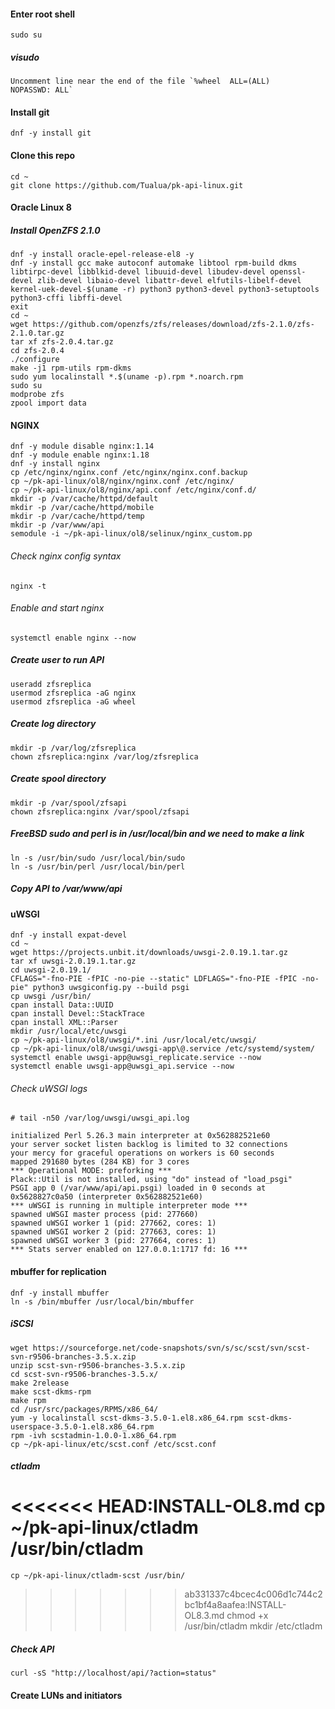 #### Enter root shell

    sudo su

##### visudo

    Uncomment line near the end of the file `%wheel  ALL=(ALL)       NOPASSWD: ALL`

#### Install git

    dnf -y install git

#### Clone this repo
    cd ~
    git clone https://github.com/Tualua/pk-api-linux.git

#### Oracle Linux 8
##### Install OpenZFS 2.1.0

    dnf -y install oracle-epel-release-el8 -y
    dnf -y install gcc make autoconf automake libtool rpm-build dkms libtirpc-devel libblkid-devel libuuid-devel libudev-devel openssl-devel zlib-devel libaio-devel libattr-devel elfutils-libelf-devel kernel-uek-devel-$(uname -r) python3 python3-devel python3-setuptools python3-cffi libffi-devel
    exit
    cd ~
    wget https://github.com/openzfs/zfs/releases/download/zfs-2.1.0/zfs-2.1.0.tar.gz
    tar xf zfs-2.0.4.tar.gz
    cd zfs-2.0.4
    ./configure
    make -j1 rpm-utils rpm-dkms
    sudo yum localinstall *.$(uname -p).rpm *.noarch.rpm    
    sudo su
    modprobe zfs
    zpool import data

#### NGINX

    dnf -y module disable nginx:1.14
    dnf -y module enable nginx:1.18
    dnf -y install nginx
    cp /etc/nginx/nginx.conf /etc/nginx/nginx.conf.backup
    cp ~/pk-api-linux/ol8/nginx/nginx.conf /etc/nginx/
    cp ~/pk-api-linux/ol8/nginx/api.conf /etc/nginx/conf.d/
    mkdir -p /var/cache/httpd/default
    mkdir -p /var/cache/httpd/mobile
    mkdir -p /var/cache/httpd/temp
    mkdir -p /var/www/api
    semodule -i ~/pk-api-linux/ol8/selinux/nginx_custom.pp

###### Check nginx config syntax

    nginx -t

###### Enable and start nginx

    systemctl enable nginx --now

##### Create user to run API

    useradd zfsreplica
    usermod zfsreplica -aG nginx
    usermod zfsreplica -aG wheel

##### Create log directory

    mkdir -p /var/log/zfsreplica
    chown zfsreplica:nginx /var/log/zfsreplica

##### Create spool directory

    mkdir -p /var/spool/zfsapi
    chown zfsreplica:nginx /var/spool/zfsapi

##### FreeBSD sudo and perl is in /usr/local/bin and we need to make a link

    ln -s /usr/bin/sudo /usr/local/bin/sudo
    ln -s /usr/bin/perl /usr/local/bin/perl

##### Copy API to /var/www/api

#### uWSGI

    dnf -y install expat-devel
    cd ~
    wget https://projects.unbit.it/downloads/uwsgi-2.0.19.1.tar.gz
    tar xf uwsgi-2.0.19.1.tar.gz
    cd uwsgi-2.0.19.1/
    CFLAGS="-fno-PIE -fPIC -no-pie --static" LDFLAGS="-fno-PIE -fPIC -no-pie" python3 uwsgiconfig.py --build psgi
    cp uwsgi /usr/bin/
    cpan install Data::UUID
    cpan install Devel::StackTrace
    cpan install XML::Parser
    mkdir /usr/local/etc/uwsgi
    cp ~/pk-api-linux/ol8/uwsgi/*.ini /usr/local/etc/uwsgi/
    cp ~/pk-api-linux/ol8/uwsgi/uwsgi-app\@.service /etc/systemd/system/
    systemctl enable uwsgi-app@uwsgi_replicate.service --now
    systemctl enable uwsgi-app@uwsgi_api.service --now

###### Check uWSGI logs

    # tail -n50 /var/log/uwsgi/uwsgi_api.log

    initialized Perl 5.26.3 main interpreter at 0x562882521e60
    your server socket listen backlog is limited to 32 connections
    your mercy for graceful operations on workers is 60 seconds
    mapped 291680 bytes (284 KB) for 3 cores
    *** Operational MODE: preforking ***
    Plack::Util is not installed, using "do" instead of "load_psgi"
    PSGI app 0 (/var/www/api/api.psgi) loaded in 0 seconds at 0x5628827c0a50 (interpreter 0x562882521e60)
    *** uWSGI is running in multiple interpreter mode ***
    spawned uWSGI master process (pid: 277660)
    spawned uWSGI worker 1 (pid: 277662, cores: 1)
    spawned uWSGI worker 2 (pid: 277663, cores: 1)
    spawned uWSGI worker 3 (pid: 277664, cores: 1)
    *** Stats server enabled on 127.0.0.1:1717 fd: 16 ***

#### mbuffer for replication

    dnf -y install mbuffer
    ln -s /bin/mbuffer /usr/local/bin/mbuffer

##### iSCSI

    wget https://sourceforge.net/code-snapshots/svn/s/sc/scst/svn/scst-svn-r9506-branches-3.5.x.zip
    unzip scst-svn-r9506-branches-3.5.x.zip
    cd scst-svn-r9506-branches-3.5.x/
    make 2release
    make scst-dkms-rpm
    make rpm
    cd /usr/src/packages/RPMS/x86_64/
    yum -y localinstall scst-dkms-3.5.0-1.el8.x86_64.rpm scst-dkms-userspace-3.5.0-1.el8.x86_64.rpm
    rpm -ivh scstadmin-1.0.0-1.x86_64.rpm
    cp ~/pk-api-linux/etc/scst.conf /etc/scst.conf

##### ctladm

<<<<<<< HEAD:INSTALL-OL8.md
    cp ~/pk-api-linux/ctladm /usr/bin/ctladm
=======
    cp ~/pk-api-linux/ctladm-scst /usr/bin/
>>>>>>> ab331337c4bcec4c006d1c744c2bc1bf4a8aafea:INSTALL-OL8.3.md
    chmod +x /usr/bin/ctladm
    mkdir /etc/ctladm
        
##### Check API

    curl -sS "http://localhost/api/?action=status"

#### Create LUNs and initiators

